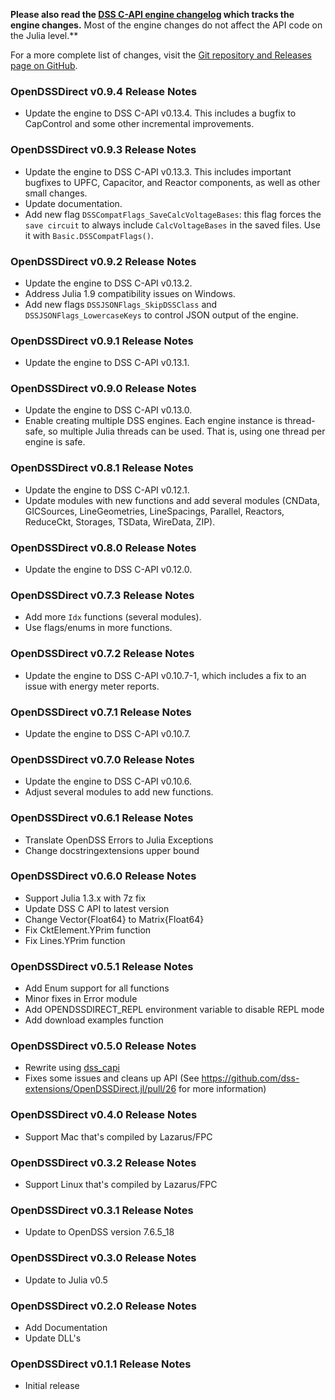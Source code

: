 **Please also read the [DSS C-API engine changelog](https://github.com/dss-extensions/dss_capi/blob/master/docs/changelog.md) which tracks the engine changes.** Most of the engine changes do not affect the API code on the Julia level.**

For a more complete list of changes, visit the [Git repository and Releases page on GitHub](https://github.com/dss-extensions/OpenDSSDirect.jl).

### OpenDSSDirect v0.9.4 Release Notes

- Update the engine to DSS C-API v0.13.4. This includes a bugfix to CapControl and some other incremental improvements.

### OpenDSSDirect v0.9.3 Release Notes

- Update the engine to DSS C-API v0.13.3. This includes important bugfixes to UPFC, Capacitor, and Reactor components, as well as other small changes.
- Update documentation.
- Add new flag `DSSCompatFlags_SaveCalcVoltageBases`: this flag forces the `save circuit` to always include `CalcVoltageBases` in the saved files. 
Use it with `Basic.DSSCompatFlags()`.

### OpenDSSDirect v0.9.2 Release Notes

- Update the engine to DSS C-API v0.13.2.
- Address Julia 1.9 compatibility issues on Windows.
- Add new flags `DSSJSONFlags_SkipDSSClass` and `DSSJSONFlags_LowercaseKeys` to control JSON output of the engine.

### OpenDSSDirect v0.9.1 Release Notes

- Update the engine to DSS C-API v0.13.1.

### OpenDSSDirect v0.9.0 Release Notes

- Update the engine to DSS C-API v0.13.0.
- Enable creating multiple DSS engines. Each engine instance is thread-safe, so multiple Julia threads can be used. That is, using one thread per engine is safe.

### OpenDSSDirect v0.8.1 Release Notes

- Update the engine to DSS C-API v0.12.1.
- Update modules with new functions and add several modules (CNData, GICSources, LineGeometries, LineSpacings, Parallel, Reactors, ReduceCkt, Storages, TSData, WireData, ZIP).

### OpenDSSDirect v0.8.0 Release Notes

- Update the engine to DSS C-API v0.12.0.

### OpenDSSDirect v0.7.3 Release Notes

- Add more `Idx` functions (several modules).
- Use flags/enums in more functions.

### OpenDSSDirect v0.7.2 Release Notes

- Update the engine to DSS C-API v0.10.7-1, which includes a fix to an issue with energy meter reports.

### OpenDSSDirect v0.7.1 Release Notes

- Update the engine to DSS C-API v0.10.7.

### OpenDSSDirect v0.7.0 Release Notes

- Update the engine to DSS C-API v0.10.6.
- Adjust several modules to add new functions.

### OpenDSSDirect v0.6.1 Release Notes

- Translate OpenDSS Errors to Julia Exceptions
- Change docstringextensions upper bound

### OpenDSSDirect v0.6.0 Release Notes

- Support Julia 1.3.x with 7z fix
- Update DSS C API to latest version
- Change Vector{Float64} to Matrix{Float64}
- Fix CktElement.YPrim function
- Fix Lines.YPrim function

### OpenDSSDirect v0.5.1 Release Notes

- Add Enum support for all functions
- Minor fixes in Error module
- Add OPENDSSDIRECT_REPL environment variable to disable REPL mode
- Add download examples function

### OpenDSSDirect v0.5.0 Release Notes

- Rewrite using [dss_capi](https://github.com/PMeira/dss_capi)
- Fixes some issues and cleans up API (See https://github.com/dss-extensions/OpenDSSDirect.jl/pull/26 for more information)

### OpenDSSDirect v0.4.0 Release Notes

- Support Mac that's compiled by Lazarus/FPC

### OpenDSSDirect v0.3.2 Release Notes

- Support Linux that's compiled by Lazarus/FPC

### OpenDSSDirect v0.3.1 Release Notes

- Update to OpenDSS version 7.6.5_18

### OpenDSSDirect v0.3.0 Release Notes

- Update to Julia v0.5

### OpenDSSDirect v0.2.0 Release Notes

- Add Documentation
- Update DLL's

### OpenDSSDirect v0.1.1 Release Notes

- Initial release

